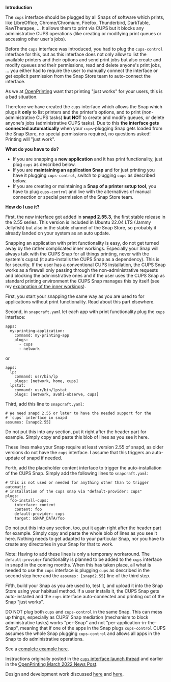 **Introduction**

The `cups` interface should be plugged by all Snaps of software which prints, like LibreOffice, Chrome/Chromium, Firefox, Thunderbird, DarkTable, RawTherapee, ... It allows them to print via CUPS but it blocks any administrative CUPS operations (like creating or modifying print queues or accessing other user's jobs).

Before the `cups` interface was introduced, you had to plug the `cups-control` interface for this, but as this interface does not only allow to list the available printers and their options and send print jobs but also create and modify queues and their permissions, read and delete anyone's print jobs, ... you either had to require the user to manually connect the interface or get explicit permission from the Snap Store team to auto-connect the interface.

As we at [OpenPrinting](http://www.openprinting.org/) want that printing "just works" for your users, this is a bad situation.

Therefore we have created the `cups` interface which allows the Snap which plugs it **only** to list printers and the printer's options, and to print (non-administrative CUPS tasks) **but NOT** to create and modify queues, or delete anyone's jobs (administrative CUPS tasks). Due to this **the interface gets connected automatically** when your `cups`-plugging Snap gets loaded from the Snap Store, no special permissions required, no questions asked! Printing will "just work".

**What do you have to do?**
- If you are snapping a **new application** and it has print functionality, just plug `cups` as described below.
- If you are **maintaining an application Snap** and for just printing you have it plugging `cups-control`, switch to plugging `cups` as described below.
- If you are creating or maintaining a **Snap of a printer setup tool**, you have to plug `cups-control` and live with the alternatives of manual connection or special permission of the Snap Store team.

**How do I use it?**

First, the new interface got added in **snapd 2.55.3**, the first stable release in the 2.55 series. This version is included in Ubuntu 22.04 LTS (Jammy Jellyfish) but also in the stable channel of the Snap Store, so probably it already landed on your system as an auto update.

Snapping an application with print functionality is easy, do not get turned away by the rather complicated inner workings. Especially your Snap will always talk with the CUPS Snap for all things printing, never with the system's cupsd (it auto-installs the CUPS Snap as a dependency). This is for security. If the user has a conventional CUPS installation, the CUPS Snap works as a firewall only passing through the non-administrative requests and blocking the administrative ones and if the user uses the CUPS Snap as standard printing environment the CUPS Snap manages this by itself (see my [explanation of the inner workings](https://forum.snapcraft.io/t/new-interface-cups-for-all-snaps-which-print/29702/2?u=till.kamppeter)).

First, you start your snapping the same way as you are used to for applications without print functionality. Read about this part elsewhere.

Second, in `snapcraft.yaml` let each app with print functionality plug the `cups` interface:
```
apps:
  my-printing-application:
    command: my-printing-app
    plugs:
      - cups
      - network
```
or
```
apps:
  lp:
    command: usr/bin/lp
    plugs: [network, home, cups]
  lpstat:
    command: usr/bin/lpstat
    plugs: [network, avahi-observe, cups]
```
Third, add this line to `snapcraft.yaml`:
```
# We need snapd 2.55 or later to have the needed support for the
# `cups` interface in snapd
assumes: [snapd2.55]
```
Do not put this into any section, put it right after the header part for example. Simply copy and paste this blob of lines as you see it here.

These lines make your Snap require at least version 2.55 of snapd, as older versions do not have the `cups` interface. I assume that this triggers an auto-update of snapd if needed.

Forth, add the placeholder content interface to trigger the auto-installation of the CUPS Snap. Simply add the following lines to `snapcraft.yaml`:
```
# this is not used or needed for anything other than to trigger automatic
# installation of the cups snap via "default-provider: cups"
plugs:
  foo-install-cups:
    interface: content
    content: foo
    default-provider: cups
    target: $SNAP_DATA/foo
```
Do not put this into any section, too, put it again right after the header part for example. Simply copy and paste the whole blob of lines as you see it here. Nothing needs to get adapted to your particular Snap, nor you have to create any directories in your Snap for that to work.

Note: Having to add these lines is only a temporary workaround. The `default-provider` functionality is planned to be added to the `cups` interface in snapd in the coming months. When this has taken place, all what is needed to use the `cups` interface is plugging `cups` as described in the second step here and the `assumes: [snapd2.55]` line of the third step.

Fifth, build your Snap as you are used to, test it, and upload it into the Snap Store using your habitual method. If a user installs it, the CUPS Snap gets auto-installed and the `cups` interface auto-connected and printing out of the Snap "just works".

DO NOT plug both `cups` and `cups-control` in the same Snap. This can mess up things, especially as CUPS' Snap mediation (mechanism to block administrative tasks) works "per-Snap" and not "per-application-in-the-Snap", meaning that if one of the apps in the Snap plugs `cups-control` CUPS assumes the whole Snap plugging `cups-control` and allows all apps in the Snap to do administrative operations.

See a [complete example here](https://github.com/snapcore/test-snapd-cups-consumer).

Instructions originally posted in the [`cups` interface launch thread](https://forum.snapcraft.io/t/new-interface-cups-for-all-snaps-which-print/) and earlier in the [OpenPrinting March 2022 News Post](https://openprinting.github.io/OpenPrinting-News-March-2022/#cups-snap-and-snapd-printing-interface).

Design and development work discussed [here](https://forum.snapcraft.io/t/handling-of-the-cups-plug-by-snapd-especially-auto-connection/) and [here](https://forum.snapcraft.io/t/cups-interface-merged-into-snapd-additional-steps-to-complete/).